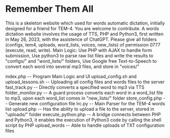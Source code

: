 # Remember Them All
This is a skeleton website which used for words automatic dictation, initially designed for a friend for TEM-4.
You are welcome to contribute.
A words dictation website involves the usage of TTS, PHP and Python3, first written in May 26, 2023, with the assistence of ChatGPT.
Please give all folders (configs, tem4, uploads, word_lists, voices, new_lists) of permission 0777 (execute, read, write).
Main Logic: Use PHP with AJAX to handle form submission, Use python3 to parse raw list files and write the results to "configs/" and "word_lists/" folders, Use Google free Text-to-Speech to convert each word into several mp3 files, and store in "voices/"

index.php -- Program Main Logic and UI
upload_config.sh and upload_lessons.sh -- Uploading all config files and words files to the server
fast_track.py -- Directly converts a specified word to mp3 via TTS
folder_monitor.py -- A guard process converts each word in a word_list file to mp3, upon each word_list comes in "new_lists/" folder
store_config.php -- Generate new configuration file
lrc.py -- Main Parser for the TEM-4 words list
upload.php -- Has the ability to upload a file to the server, stored in "uploads/" folder
execute_python.php -- A bridge connects between PHP and Python3, it enables the execution of Python3 code by calling the shell script by PHP
upload_words -- Able to handle uploads of TXT configuration files